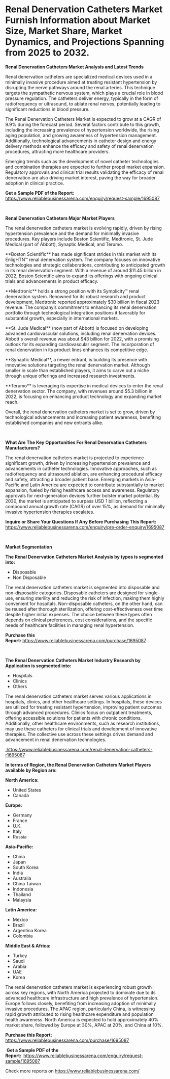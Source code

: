 <p><h1>Renal Denervation Catheters Market Furnish Information about Market Size, Market Share, Market Dynamics, and Projections Spanning from 2025 to 2032.</h1></p><p><strong>Renal Denervation Catheters Market Analysis and Latest Trends</strong></p>
<p><p>Renal denervation catheters are specialized medical devices used in a minimally invasive procedure aimed at treating resistant hypertension by disrupting the nerve pathways around the renal arteries. This technique targets the sympathetic nervous system, which plays a crucial role in blood pressure regulation. The catheters deliver energy, typically in the form of radiofrequency or ultrasound, to ablate renal nerves, potentially leading to significant reductions in blood pressure.</p><p>The Renal Denervation Catheters Market is expected to grow at a CAGR of 9.9% during the forecast period. Several factors contribute to this growth, including the increasing prevalence of hypertension worldwide, the rising aging population, and growing awareness of hypertension management. Additionally, technological advancements in catheter design and energy delivery methods enhance the efficacy and safety of renal denervation procedures, attracting more healthcare providers. </p><p>Emerging trends such as the development of novel catheter technologies and combination therapies are expected to further propel market expansion. Regulatory approvals and clinical trial results validating the efficacy of renal denervation are also driving market interest, paving the way for broader adoption in clinical practice.</p></p>
<p><strong>Get a Sample PDF of the Report:&nbsp;</strong> <a href="https://www.reliablebusinessarena.com/enquiry/request-sample/1695087?utm_campaign=3022&utm_medium=2&utm_source=Github&utm_content=ia&utm_term=04032025&utm_id=renal-denervation-catheters">https://www.reliablebusinessarena.com/enquiry/request-sample/1695087</a></p>
<p>&nbsp;</p>
<p><strong>Renal Denervation Catheters Major Market Players</strong></p>
<p><p>The renal denervation catheters market is evolving rapidly, driven by rising hypertension prevalence and the demand for minimally invasive procedures. Key players include Boston Scientific, Medtronic, St. Jude Medical (part of Abbott), Synaptic Medical, and Terumo.</p><p>**Boston Scientific** has made significant strides in this market with its EnligHTN™ renal denervation system. The company focuses on innovative technologies and strategic collaborations, contributing to anticipated growth in its renal denervation segment. With a revenue of around $11.45 billion in 2022, Boston Scientific aims to expand its offerings with ongoing clinical trials and advancements in product efficacy.</p><p>**Medtronic** holds a strong position with its Symplicity™ renal denervation system. Renowned for its robust research and product development, Medtronic reported approximately $30 billion in fiscal 2023 revenue. The company’s commitment to enhancing its renal denervation portfolio through technological integration positions it favorably for substantial growth, especially in international markets.</p><p>**St. Jude Medical** (now part of Abbott) is focused on developing advanced cardiovascular solutions, including renal denervation devices. Abbott's overall revenue was about $43 billion for 2022, with a promising outlook for its expanding cardiovascular segment. The incorporation of renal denervation in its product lines enhances its competitive edge.</p><p>**Synaptic Medical**, a newer entrant, is building its presence with innovative solutions targeting the renal denervation market. Although smaller in scale than established players, it aims to carve out a niche through unique offerings and increased research investments.</p><p>**Terumo** is leveraging its expertise in medical devices to enter the renal denervation sector. The company, with revenues around $5.3 billion in 2022, is focusing on enhancing product technology and expanding market reach.</p><p>Overall, the renal denervation catheters market is set to grow, driven by technological advancements and increasing patient awareness, benefiting established companies and new entrants alike.</p></p>
<p>&nbsp;</p>
<p><strong>What Are The Key Opportunities For Renal Denervation Catheters Manufacturers?</strong></p>
<p><p>The renal denervation catheters market is projected to experience significant growth, driven by increasing hypertension prevalence and advancements in catheter technologies. Innovative approaches, such as radiofrequency and ultrasound ablation, are enhancing procedural efficacy and safety, attracting a broader patient base. Emerging markets in Asia-Pacific and Latin America are expected to contribute substantially to market expansion, fueled by rising healthcare access and awareness. Regulatory approvals for next-generation devices further bolster market potential. By 2030, the market is anticipated to surpass USD 1 billion, reflecting a compound annual growth rate (CAGR) of over 15%, as demand for minimally invasive hypertension therapies escalates.</p></p>
<p><strong>Inquire or Share Your Questions If Any Before Purchasing This Report:</strong> <a href="https://www.reliablebusinessarena.com/enquiry/pre-order-enquiry/1695087?utm_campaign=3022&utm_medium=2&utm_source=Github&utm_content=ia&utm_term=04032025&utm_id=renal-denervation-catheters">https://www.reliablebusinessarena.com/enquiry/pre-order-enquiry/1695087</a></p>
<p>&nbsp;</p>
<p><strong>Market Segmentation</strong></p>
<p><strong>The Renal Denervation Catheters Market Analysis by types is segmented into:</strong></p>
<p><ul><li>Disposable</li><li>Non Disposable</li></ul></p>
<p><p>The renal denervation catheters market is segmented into disposable and non-disposable categories. Disposable catheters are designed for single-use, ensuring sterility and reducing the risk of infection, making them highly convenient for hospitals. Non-disposable catheters, on the other hand, can be reused after thorough sterilization, offering cost-effectiveness over time despite higher initial expenses. The choice between these types often depends on clinical preferences, cost considerations, and the specific needs of healthcare facilities in managing renal hypertension.</p></p>
<p><strong>Purchase this Report:&nbsp;</strong><a href="https://www.reliablebusinessarena.com/purchase/1695087?utm_campaign=3022&utm_medium=2&utm_source=Github&utm_content=ia&utm_term=04032025&utm_id=renal-denervation-catheters">https://www.reliablebusinessarena.com/purchase/1695087</a></p>
<p>&nbsp;</p>
<p><strong>The Renal Denervation Catheters Market Industry Research by Application is segmented into:</strong></p>
<p><ul><li>Hospitals</li><li>Clinics</li><li>Others</li></ul></p>
<p><p>The renal denervation catheters market serves various applications in hospitals, clinics, and other healthcare settings. In hospitals, these devices are utilized for treating resistant hypertension, improving patient outcomes through advanced procedures. Clinics focus on outpatient treatments, offering accessible solutions for patients with chronic conditions. Additionally, other healthcare environments, such as research institutions, may use these catheters for clinical trials and development of innovative therapies. The collective use across these settings drives demand and advancement in renal denervation technologies.</p></p>
<p><a href="https://www.reliablebusinessarena.com/renal-denervation-catheters-r1695087?utm_campaign=3022&utm_medium=2&utm_source=Github&utm_content=ia&utm_term=04032025&utm_id=renal-denervation-catheters">&nbsp;https://www.reliablebusinessarena.com/renal-denervation-catheters-r1695087</a></p>
<p><strong>In terms of Region, the Renal Denervation Catheters Market Players available by Region are:</strong></p>
<p>
    <p> <strong> North America: </strong>
        <ul>
            <li>United States</li>
            <li>Canada</li>
        </ul>
        </p> 
    <p> <strong> Europe: </strong>
        <ul>
            <li>Germany</li>
            <li>France</li>
            <li>U.K.</li>
            <li>Italy</li>
            <li>Russia</li>
        </ul>
        </p> 
    <p> <strong> Asia-Pacific: </strong>
        <ul>
            <li>China</li>
            <li>Japan</li>
            <li>South Korea</li>
            <li>India</li>
            <li>Australia</li>
            <li>China Taiwan</li>
            <li>Indonesia</li>
            <li>Thailand</li>
            <li>Malaysia</li>
        </ul>
        </p> 
    <p> <strong> Latin America: </strong>
        <ul>
            <li>Mexico</li>
            <li>Brazil</li>
            <li>Argentina Korea</li>
            <li>Colombia</li>
        </ul>
        </p> 
    <p> <strong> Middle East & Africa: </strong>
        <ul>
            <li>Turkey</li>
            <li>Saudi</li>
            <li>Arabia</li>
            <li>UAE</li>
            <li>Korea</li>
        </ul>
    </p>
    </p>
<p><p>The renal denervation catheters market is experiencing robust growth across key regions, with North America projected to dominate due to its advanced healthcare infrastructure and high prevalence of hypertension. Europe follows closely, benefiting from increasing adoption of minimally invasive procedures. The APAC region, particularly China, is witnessing rapid growth attributed to rising healthcare expenditure and population health awareness. North America is expected to hold approximately 40% market share, followed by Europe at 30%, APAC at 20%, and China at 10%.</p></p>
<p><strong>Purchase this Report: </strong><a href="https://www.reliablebusinessarena.com/purchase/1695087?utm_campaign=3022&utm_medium=2&utm_source=Github&utm_content=ia&utm_term=04032025&utm_id=renal-denervation-catheters">https://www.reliablebusinessarena.com/purchase/1695087</a></p>
<p>&nbsp;<strong>Get a Sample PDF of the Report:&nbsp;&nbsp;</strong><a href="https://www.reliablebusinessarena.com/enquiry/request-sample/1695087?utm_campaign=3022&utm_medium=2&utm_source=Github&utm_content=ia&utm_term=04032025&utm_id=renal-denervation-catheters">https://www.reliablebusinessarena.com/enquiry/request-sample/1695087</a></p>
<p><strong></strong></p>
<p>Check more reports on <a href="https://www.reliablebusinessarena.com/?utm_campaign=3022&utm_medium=2&utm_source=Github&utm_content=ia&utm_term=04032025&utm_id=renal-denervation-catheters">https://www.reliablebusinessarena.com/</a></p>